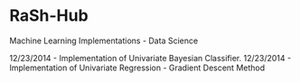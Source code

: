 RaSh-Hub
========

Machine Learning Implementations - Data Science

12/23/2014 - Implementation of Univariate Bayesian Classifier.
12/23/2014 - Implementation of Univariate Regression - Gradient Descent Method
